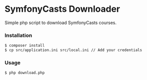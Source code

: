 # SymfonyCasts Downloader
Simple php script to download SymfonyCasts courses.

### Installation
```sh
$ composer install
$ cp src/application.ini src/local.ini // Add your credentials
```

### Usage
```sh
$ php download.php
```
